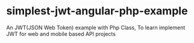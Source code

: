 # simplest-jwt-angular-php-example
An JWT(JSON Web Token) example with Php Class, To learn implement JWT for web and mobile based API projects
